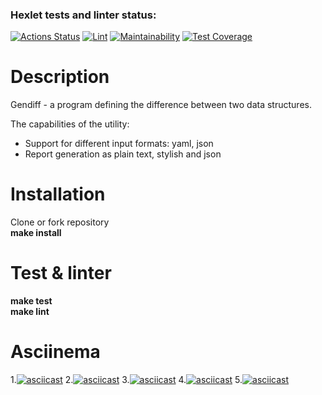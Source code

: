### Hexlet tests and linter status:
[![Actions Status](https://github.com/Wenn911/frontend-project-lvl2/workflows/hexlet-check/badge.svg)](https://github.com/Wenn911/frontend-project-lvl2/actions)
[![Lint](https://github.com/Wenn911/frontend-project-lvl2/actions/workflows/CI.yml/badge.svg)](https://github.com/Wenn911/frontend-project-lvl2/actions)
[![Maintainability](https://api.codeclimate.com/v1/badges/866b08ec9bd287500a2a/maintainability)](https://codeclimate.com/github/Wenn911/frontend-project-lvl2/maintainability)
[![Test Coverage](https://api.codeclimate.com/v1/badges/866b08ec9bd287500a2a/test_coverage)](https://codeclimate.com/github/Wenn911/frontend-project-lvl2/test_coverage)

# Description
Gendiff - a program defining the difference between two data structures.

The capabilities of the utility:

* Support for different input formats: yaml, json
* Report generation as plain text, stylish and json

# Installation
Clone or fork repository  
**make install**  

# Test & linter
**make test**  
**make lint**  

# Asciinema

1.[![asciicast](https://asciinema.org/a/CkygRopaLZkPIZOLQ7iwulYHA.svg)](https://asciinema.org/a/CkygRopaLZkPIZOLQ7iwulYHA)
2.[![asciicast](https://asciinema.org/a/y0hydbMoeNfuGmkvrIhIDUKow.svg)](https://asciinema.org/a/y0hydbMoeNfuGmkvrIhIDUKow)
3.[![asciicast](https://asciinema.org/a/dZWQrRzVzYpNZWODqZSqiqTNe.svg)](https://asciinema.org/a/dZWQrRzVzYpNZWODqZSqiqTNe)
4.[![asciicast](https://asciinema.org/a/EqPjsRJ1TA3Tgl1oVlvhAQcgg.svg)](https://asciinema.org/a/EqPjsRJ1TA3Tgl1oVlvhAQcgg)
5.[![asciicast](https://asciinema.org/a/kAQm2BpLupbJLPfWW9zXRfdPo.svg)](https://asciinema.org/a/kAQm2BpLupbJLPfWW9zXRfdPo)